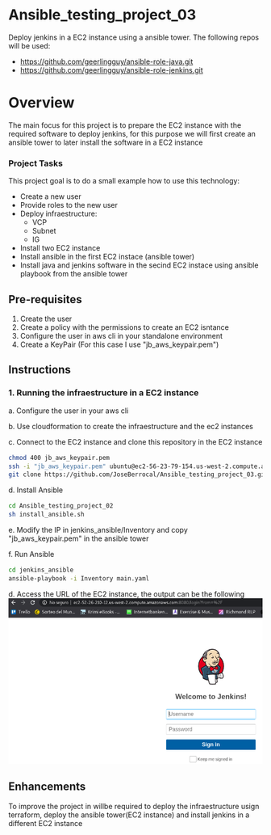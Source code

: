 # Ansible_testing_project_03
Deploy jenkins in a EC2 instance using a ansible tower. The following repos will be used:
- https://github.com/geerlingguy/ansible-role-java.git
- https://github.com/geerlingguy/ansible-role-jenkins.git


# Overview

The main focus for this project is to prepare the EC2 instance with the required software to deploy jenkins, for this purpose we will first create an ansible tower to later install the software in a EC2 instance


### Project Tasks

This project goal is to do a small example how to use this technology:
* Create a new user
* Provide roles to the new user
* Deploy infraestructure: 
    - VCP
    - Subnet
    - IG
* Install two EC2 instance
* Install ansible in the first EC2 instace (ansible tower)
* Install java and jenkins software in the secind EC2 instace using ansible playbook from the ansible tower

## Pre-requisites

1. Create the user
2. Create a policy with the permissions to create an EC2 isntance
3. Configure the user in aws cli in your standalone environment
4. Create a KeyPair (For this case I use "jb_aws_keypair.pem")

## Instructions

### 1. Running the infraestructure in a EC2 instance

a. Configure the user in your aws cli

b. Use cloudformation to create the infraestructure and the ec2 instances

c. Connect to the EC2 instance and clone this repository in the EC2 instance
```bash
chmod 400 jb_aws_keypair.pem
ssh -i "jb_aws_keypair.pem" ubuntu@ec2-56-23-79-154.us-west-2.compute.amazonaws.com
git clone https://github.com/JoseBerrocal/Ansible_testing_project_03.git
```

d. Install Ansible
```bash
cd Ansible_testing_project_02
sh install_ansible.sh
```

e. Modify the IP in jenkins_ansible/Inventory and copy "jb_aws_keypair.pem" in the ansible tower

f. Run Ansible
```bash
cd jenkins_ansible
ansible-playbook -i Inventory main.yaml
```

d. Access the URL of the EC2 instance, the output can be the following
![alt text](https://github.com/JoseBerrocal/Ansible_testing_project_02/blob/master/images/ansible_project_02_outoput.png)


## Enhancements

To improve the project in willbe required to deploy the infraestructure usign terraform, deploy the ansible tower(EC2 instance) and install jenkins in a different EC2 instance